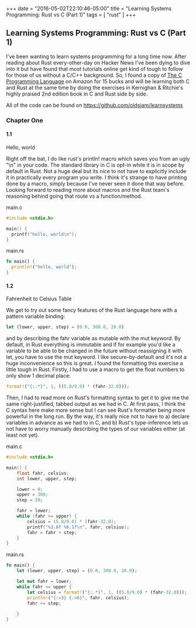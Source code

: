 +++
date = "2016-05-02T22:10:46-05:00"
title = "Learning Systems Programming: Rust vs C (Part 1)"
tags = [ "rust" ]
+++

## Learning Systems Programming: Rust vs C (Part 1)

I've been wanting to learn systems programming for a long time now. After reading about Rust every-other-day on Hacker News I've been dying to dive into it but have found that most tutorials online get kind of tough to follow for those of us without a C/C++ background. So, I found a copy of [The C Programming Language](http://www.amazon.com/Programming-Language-Brian-W-Kernighan/dp/0131103628) on Amazon for 15 bucks and will be learning both C and Rust at the same time by doing the exercises in Kernighan & Ritchie's highly praised 2nd edition book in C and Rust side by side.

All of the code can be found on https://github.com/oldsjam/learnsystems

### Chapter One

#### 1.1
Hello, world

Right off the bat, I do like rust's println! macro which saves you from an ugly "\n" in your code. The standard library in C is opt-in while it is in scope by default in Rust. Not a huge deal but its nice to not have to explicitly include it in practically every program you write. I think it's strange to have printing done by a macro, simply because I've never seen it done that way before. Looking forward to reading more about macros and the Rust team's reasoning behind going that route vs a function/method.

main.c
```c
#include <stdio.h>

main() {
  printf("hello, world\n");
}
```

main.rs
```rust
fn main() {
  println!("hello, world");
}
```

#### 1.2
Fahrenheit to Celsius Table

We get to try out some fancy features of the Rust language here with a pattern variable binding:
```rust
let (lower, upper, step) = (0.0, 300.0, 20.0)
```
and by describing the fahr variable as mutable with the mut keyword. By default, in Rust everything is immutable and if for example you'd like a variable to be able to be changed in the future without reassigning it with let, you have to use the mut keyword. I like secure-by-default and it's not a huge inconvenience so this is great. I found the formatting this exercise a little tough in Rust. Firstly, I had to use a macro to get the float numbers to only show 1 decimal place:
```rust
format!("{:.*}", 1, ((5.0/9.0) * (fahr-32.0)));
```
Then, I had to read more on Rust's formatting syntax to get it to give me the same right-justified, tabbed output as we had in C. At first pass, I think the C syntax here make more sense but I can see Rust's formatter being more powerful in the long run. By the way, it's really nice not to have to a) declare variables in advance as we had to in C, and b) Rust's type-inference lets us not have to worry manually describing the types of our variables either (at least not yet).

main.c
```c
#include <stdio.h>

main() {
	float fahr, celsius;
	int lower, upper, step;

	lower = 0;
	upper = 300;
	step = 20;

	fahr = lower;
	while (fahr <= upper) {
		celsius = (5.0/9.0) * (fahr-32.0);
		printf("%3.0f %6.1f\n", fahr, celsius);
		fahr = fahr + step;
	}
}
```

main.rs
```rust
fn main() {
	let (lower, upper, step) = (0.0, 300.0, 20.0);

	let mut fahr = lower;
	while fahr <= upper {
		let celsius = format!("{:.*}", 1, ((5.0/9.0) * (fahr-32.0)));
		println!("{:>3} {:>6}", fahr, celsius);
		fahr += step;
		
	}
}
```
